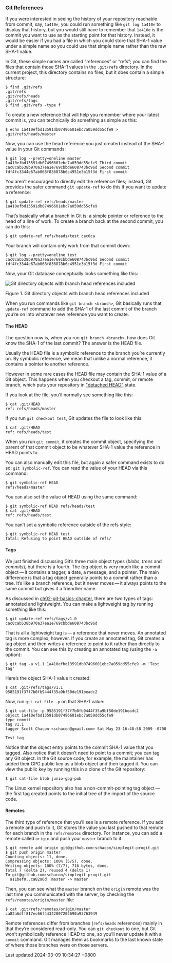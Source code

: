 ### Git References

If you were interested in seeing the history of your repository
reachable from commit, say, `1a410e`, you could run something like
`git log 1a410e` to display that history, but you would still have to
remember that `1a410e` is the commit you want to use as the starting
point for that history. Instead, it would be easier if you had a file in
which you could store that SHA-1 value under a simple name so you could
use that simple name rather than the raw SHA-1 value.

In Git, these simple names are called “references” or “refs”; you can
find the files that contain those SHA-1 values in the `.git/refs`
directory. In the current project, this directory contains no files, but
it does contain a simple structure:

```shell
$ find .git/refs
.git/refs
.git/refs/heads
.git/refs/tags
$ find .git/refs -type f
```

To create a new reference that will help you remember where your latest
commit is, you can technically do something as simple as this:

```shell
$ echo 1a410efbd13591db07496601ebc7a059dd55cfe9 > .git/refs/heads/master
```

Now, you can use the head reference you just created instead of the
SHA-1 value in your Git commands:

```shell
$ git log --pretty=oneline master
1a410efbd13591db07496601ebc7a059dd55cfe9 Third commit
cac0cab538b970a37ea1e769cbbde608743bc96d Second commit
fdf4fc3344e67ab068f836878b6c4951e3b15f3d First commit
```

You aren’t encouraged to directly edit the reference files; instead, Git
provides the safer command `git update-ref` to do this if you want to
update a reference:

```shell
$ git update-ref refs/heads/master 1a410efbd13591db07496601ebc7a059dd55cfe9
```

That’s basically what a branch in Git is: a simple pointer or reference
to the head of a line of work. To create a branch back at the second
commit, you can do this:

```shell
$ git update-ref refs/heads/test cac0ca
```

Your branch will contain only work from that commit down:

```shell
$ git log --pretty=oneline test
cac0cab538b970a37ea1e769cbbde608743bc96d Second commit
fdf4fc3344e67ab068f836878b6c4951e3b15f3d First commit
```

Now, your Git database conceptually looks something like this:

![Git directory objects with branch head references
included](../../../../images/data-model-4.png)

Figure 1. Git directory objects with branch head references included

When you run commands like `git branch <branch>`, Git basically runs
that `update-ref` command to add the SHA-1 of the last commit of the
branch you’re on into whatever new reference you want to create.

#### The HEAD

The question now is, when you run `git branch <branch>`, how does Git
know the SHA-1 of the last commit? The answer is the HEAD file.

Usually the HEAD file is a symbolic reference to the branch you’re
currently on. By symbolic reference, we mean that unlike a normal
reference, it contains a pointer to another reference.

However in some rare cases the HEAD file may contain the SHA-1 value of
a Git object. This happens when you checkout a tag, commit, or remote
branch, which puts your repository in ["detached
HEAD"](https://git-scm.com/docs/git-checkout#_detached_head) state.

If you look at the file, you’ll normally see something like this:

```shell
$ cat .git/HEAD
ref: refs/heads/master
```

If you run `git checkout test`, Git updates the file to look like this:

```shell
$ cat .git/HEAD
ref: refs/heads/test
```

When you run `git commit`, it creates the commit object, specifying the
parent of that commit object to be whatever SHA-1 value the reference in
HEAD points to.

You can also manually edit this file, but again a safer command exists
to do so: `git symbolic-ref`. You can read the value of your HEAD via
this command:

```shell
$ git symbolic-ref HEAD
refs/heads/master
```

You can also set the value of HEAD using the same command:

```shell
$ git symbolic-ref HEAD refs/heads/test
$ cat .git/HEAD
ref: refs/heads/test
```

You can’t set a symbolic reference outside of the refs style:

```shell
$ git symbolic-ref HEAD test
fatal: Refusing to point HEAD outside of refs/
```

#### Tags

We just finished discussing Git’s three main object types (*blobs*,
*trees* and *commits*), but there is a fourth. The *tag* object is very
much like a commit object — it contains a tagger, a date, a message, and
a pointer. The main difference is that a tag object generally points to
a commit rather than a tree. It’s like a branch reference, but it never
moves — it always points to the same commit but gives it a friendlier
name.

As discussed in
[ch02-git-basics-chapter](ch02-git-basics-chapter.md#ch02-git-basics-chapter),
there are two types of tags: annotated and lightweight. You can make a
lightweight tag by running something like this:

```shell
$ git update-ref refs/tags/v1.0 cac0cab538b970a37ea1e769cbbde608743bc96d
```

That is all a lightweight tag is — a reference that never moves. An
annotated tag is more complex, however. If you create an annotated tag,
Git creates a tag object and then writes a reference to point to it
rather than directly to the commit. You can see this by creating an
annotated tag (using the `-a` option):

```shell
$ git tag -a v1.1 1a410efbd13591db07496601ebc7a059dd55cfe9 -m 'Test tag'
```

Here’s the object SHA-1 value it created:

```shell
$ cat .git/refs/tags/v1.1
9585191f37f7b0fb9444f35a9bf50de191beadc2
```

Now, run `git cat-file -p` on that SHA-1 value:

```shell
$ git cat-file -p 9585191f37f7b0fb9444f35a9bf50de191beadc2
object 1a410efbd13591db07496601ebc7a059dd55cfe9
type commit
tag v1.1
tagger Scott Chacon <schacon@gmail.com> Sat May 23 16:48:58 2009 -0700

Test tag
```

Notice that the object entry points to the commit SHA-1 value that you
tagged. Also notice that it doesn’t need to point to a commit; you can
tag any Git object. In the Git source code, for example, the maintainer
has added their GPG public key as a blob object and then tagged it. You
can view the public key by running this in a clone of the Git
repository:

```shell
$ git cat-file blob junio-gpg-pub
```

The Linux kernel repository also has a non-commit-pointing tag
object — the first tag created points to the initial tree of the import
of the source code.

#### Remotes

The third type of reference that you’ll see is a remote reference. If
you add a remote and push to it, Git stores the value you last pushed to
that remote for each branch in the `refs/remotes` directory. For
instance, you can add a remote called `origin` and push your `master`
branch to it:

```shell
$ git remote add origin git@github.com:schacon/simplegit-progit.git
$ git push origin master
Counting objects: 11, done.
Compressing objects: 100% (5/5), done.
Writing objects: 100% (7/7), 716 bytes, done.
Total 7 (delta 2), reused 4 (delta 1)
To git@github.com:schacon/simplegit-progit.git
  a11bef0..ca82a6d  master -> master
```

Then, you can see what the `master` branch on the `origin` remote was
the last time you communicated with the server, by checking the
`refs/remotes/origin/master` file:

```shell
$ cat .git/refs/remotes/origin/master
ca82a6dff817ec66f44342007202690a93763949
```

Remote references differ from branches (`refs/heads` references) mainly
in that they’re considered read-only. You can `git checkout` to one, but
Git won’t symbolically reference HEAD to one, so you’ll never update it
with a `commit` command. Git manages them as bookmarks to the last known
state of where those branches were on those servers.

Last updated 2024-03-09 10:34:27 +0800
